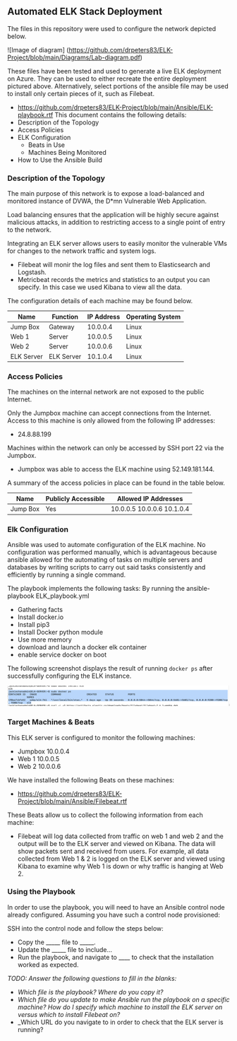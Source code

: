 ## Automated ELK Stack Deployment

The files in this repository were used to configure the network depicted below.

![Image of diagram]
(https://github.com/drpeters83/ELK-Project/blob/main/Diagrams/Lab-diagram.pdf)

These files have been tested and used to generate a live ELK deployment on Azure. They can be used to either recreate the entire deployment pictured above. Alternatively, select portions of the ansible file may be used to install only certain pieces of it, such as Filebeat.

  - https://github.com/drpeters83/ELK-Project/blob/main/Ansible/ELK-playbook.rtf
This document contains the following details:
- Description of the Topology
- Access Policies
- ELK Configuration
  - Beats in Use
  - Machines Being Monitored
- How to Use the Ansible Build


### Description of the Topology

The main purpose of this network is to expose a load-balanced and monitored instance of DVWA, the D*mn Vulnerable Web Application.

Load balancing ensures that the application will be highly secure against malicious attacks, in addition to restricting access to a single point of entry to the network.


Integrating an ELK server allows users to easily monitor the vulnerable VMs for changes to the network traffic and system logs.
- Filebeat will monir the log files and sent them to Elasticsearch and Logstash.
- Metricbeat records the metrics and statistics to an output you can specify. In this case we used Kibana to view all the data.

The configuration details of each machine may be found below.


| Name     | Function | IP Address | Operating System |
|----------|----------|------------|------------------|
| Jump Box | Gateway  | 10.0.0.4   | Linux            |
| Web 1    | Server   | 10.0.0.5   | Linux            |
| Web 2    | Server   | 10.0.0.6   | Linux            |
|ELK Server|ELK Server| 10.1.0.4   | Linux            |

### Access Policies

The machines on the internal network are not exposed to the public Internet. 

Only the Jumpbox machine can accept connections from the Internet. Access to this machine is only allowed from the following IP addresses:
- 24.8.88.199

Machines within the network can only be accessed by SSH port 22 via the Jumpbox.
- Jumpbox was able to access the ELK machine using 52.149.181.144.

A summary of the access policies in place can be found in the table below.

| Name     | Publicly Accessible | Allowed IP Addresses       |
|----------|---------------------|----------------------------|
| Jump Box | Yes                 | 10.0.0.5 10.0.0.6 10.1.0.4 |





### Elk Configuration

Ansible was used to automate configuration of the ELK machine. No configuration was performed manually, which is advantageous because ansible allowed for the automating of tasks on multiple servers and databases by writing scripts to carry out said tasks consistently and efficiently by running a single command.


The playbook implements the following tasks: By running the ansible-playbook ELK_playbook.yml
- Gathering facts
- Install docker.io
- Install pip3
- Install Docker python module
- Use more memory
- download and launch a docker elk container
- enable service docker on boot

The following screenshot displays the result of running `docker ps` after successfully configuring the ELK instance.

![docker ps image](https://github.com/drpeters83/ELK-Project/blob/main/Sudo%20docker%20ps.png)

### Target Machines & Beats
This ELK server is configured to monitor the following machines:
- Jumpbox 10.0.0.4
- Web 1 10.0.0.5
- Web 2 10.0.0.6


We have installed the following Beats on these machines:
- https://github.com/drpeters83/ELK-Project/blob/main/Ansible/Filebeat.rtf

These Beats allow us to collect the following information from each machine:
- Filebeat will log data collected from traffic on web 1 and web 2 and the output will be to the ELK server and viewed on Kibana. The data will show packets sent and received from users. For example, all data collected from Web 1 & 2 is logged on the ELK server and viewed using Kibana to examine why Web 1 is down or why traffic is hanging at Web 2.

### Using the Playbook
In order to use the playbook, you will need to have an Ansible control node already configured. Assuming you have such a control node provisioned: 

SSH into the control node and follow the steps below:
- Copy the _____ file to _____.
- Update the _____ file to include...
- Run the playbook, and navigate to ____ to check that the installation worked as expected.

_TODO: Answer the following questions to fill in the blanks:_
- _Which file is the playbook? Where do you copy it?_
- _Which file do you update to make Ansible run the playbook on a specific machine? How do I specify which machine to install the ELK server on versus which to install Filebeat on?_
- _Which URL do you navigate to in order to check that the ELK server is running?


